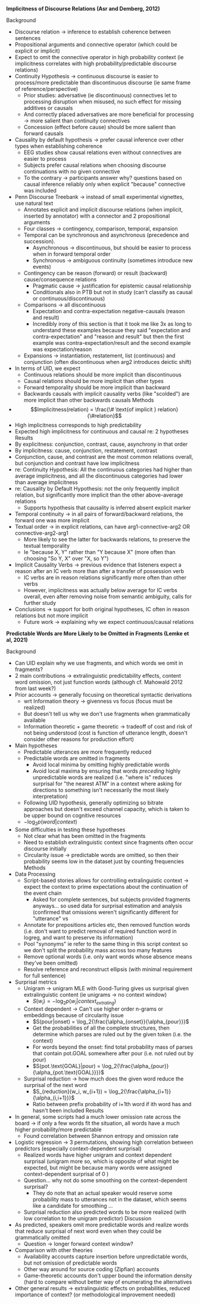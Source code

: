 
**Implicitness of Discourse Relations (Asr and Demberg, 2012)**

Background
- Discourse relation -> inference to establish coherence between sentences
- Propositional arguments and connective operator (which could be explicit or implicit)
- Expect to omit the connective operator in high probability context (ie implicitness correlates with high probability/predictable discourse relations)
- Continuity Hypothesis -> continuous discourse is easier to process/more predictable than discontinuous discourse (ie same frame of reference/perspective)
	- Prior studies: adversative (ie discontinuous) connectives let to processing disruption when misused, no such effect for missing additives or causals
	- And correctly placed adversatives are more beneficial for processing -> more salient than continuity connectives
	- Concession (effect before cause) should be more salient than forward causals
- Causality by default hypothesis -> prefer causal inference over other types when establishing coherence
	- EEG studies show causal relations even without connectives are easier to process
	- Subjects prefer causal relations when choosing discourse continuations with no given connective
	- To the contrary -> participants answer why? questions based on causal inference reliably only when explicit "because" connective was included
- Penn Discourse Treebank -> instead of small experimental vignettes, use natural text
	- Annotates explicit and implicit discourse relations (when implicit, inserted by annotator) with a connector  and 2 propositional arguments
	- Four classes -> contingency, comparison, temporal, expansion
	- Temporal can be synchronous and asynchronous (precedence and succession). 
		- Asynchronous -> discontinuous, but should be easier to process when in forward temporal order
		- Synchronous -> ambiguous continuity (sometimes introduce new events)
	- Contingency can be reason (forward) or result (backward) cause/consequence relations
		- Pragmatic cause -> justification for epistemic causal relationship
		- Conditionals also in PTB but not in study (can't classify as causal or continuous/discontinuous)
	- Comparisons -> all discontinuous
		- Expectation and contra-expectation negative-causals (reason and result)
		- Incredibly irony of this section is that it took me like 3x as long to understand these examples because they said "expectation and contra-expectation" and "reason and result" but then the first example was contra-expectation/result and the second example was expectation/reason
	- Expansions -> instantiation, restatement, list (continuous) and conjunction (often discontinuous when arg2 introduces deictic shift)
- In terms of UID, we expect
	- Continuous relations should be more implicit than discontinuous
	- Causal relations should be more implicit than other types
	- Forward temporality should be more implicit than backward
	- Backwards causals with implicit causality verbs (like "scolded") are more implicit than other backwards causals
Methods
- $$Implicitness(relation) = \frac{\# \text{of implicit } relation}{\#relation}$$
- High implicitness corresponds to high predictability
- Expected high implicitness for continuous and causal re: 2 hypotheses
Results
- By explicitness: conjunction, contrast, cause, asynchrony in that order
- By implicitness: cause, conjunction, restatement, contrast
- Conjunction, cause, and contrast are the most common relations overall, but conjunction and contrast have low implicitness
- re: Continuity Hypothesis: All the continuous categories had higher than average implicitness, and all the discontinuous categories had lower than average implicitness
- re: Causality by Default Hypothesis: not the only frequently implicit relation, but significantly more implicit than the other above-average relations
	- Supports hypothesis that causality is inferred absent explicit marker
- Temporal continuity -> in all pairs of forward/backward relations, the forward one was more implicit
- Textual order -> in explicit relations, can have arg1-connective-arg2 OR connective-arg2-arg1
	- More likely to see the latter for backwards relations, to preserve the textual temporality
	- Ie "because X, Y" rather than "Y because X" (more often than choosing "So Y, X" over "X, so Y")
- Implicit Causality Verbs -> previous evidence that listeners expect a reason after an IC verb more than after a transfer of possession verb
	- IC verbs are in reason relations significantly more often than other verbs
	- However, implicitness was actually below average for IC verbs overall, even after removing noise from semantic ambiguity, calls for further study
- Conclusions -> support for both original hypotheses, IC often in reason relations but not more implicit
	- Future work -> explaining why we expect continuous/causal relations




**Predictable Words are More Likely to be Omitted in Fragments (Lemke et al, 2021)**

Background
- Can UID explain why we use fragments, and which words we omit in fragments?
- 2 main contributions -> extralinguistic predictability effects, content word omission, not just function words (although cf. Mahowald 2012 from last week?)
- Prior accounts -> generally focusing on theoretical syntactic derivations
	- wrt Information theory -> givenness vs focus (focus must be realized)
	- But doesn't tell us why we don't use fragments when grammatically available
	- Information theoretic + game theoretic -> tradeoff of cost and risk of not being understood (cost is function of utterance length, doesn't consider other reasons for production effort)
- Main hypotheses
	- Predictable utterances are more frequently reduced
	- Predictable words are omitted in fragments
		- Avoid local minima by omitting highly predictable words
		- Avoid local maxima by ensuring that words *preceding* highly unpredictable words are realized (i.e. "where is" reduces surprisal for "the nearest ATM" in a context where asking for directions to something isn't necessarily the most likely interpretation)
	- Following UID hypothesis, generally optimizing so  bitrate approaches but doesn't exceed channel capacity, which is taken to be upper bound on cognitive resources
	- $-\log_2{p(word|context)}$
- Some difficulties in testing these hypotheses
	- Not clear what has been omitted in the fragments
	- Need to establish extralinguistic context since fragments often occur discourse initially
	- Circularity issue -> predictable words are omitted, so then their probability seems low in the dataset just by counting frequencies
Methods
- Data Processing
	- Script-based stories allows for controlling extralinguistic context -> expect the context to prime expectations about the continuation of the event chain
		- Asked for complete sentences, but subjects provided fragments anyways... so used data for surprisal estimation and analysis (confirmed that omissions weren't significantly different for "utterance" vs 
	- Annotate for prepositions articles etc, then removed function words  (i.e. don't want to predict removal of required function word in logreg, and want to preserve its information)
	- Pool "synonyms" ie refer to the same thing in this script context so we don't split the probability mass across too many features
	- Remove optional words (i.e. only want words whose absence means they've been omitted)
	- Resolve reference and reconstruct ellipsis (with minimal requirement for full sentence)
- Surprisal metrics
	- Unigram -> unigram MLE with Good-Turing gives us surprisal given extralinguistic content (ie unigrams -> no context window)
		- $S(w_i) = -\log_2{p(w_i|context_{extraling})}$
	- Context dependent -> Can't use higher order n-grams or embeddings because of circularity issue
		- $S(pour|onset) = \log_2{\frac{\alpha_{onset}}{\alpha_{pour}}}$
		- Get the probabilities of all the complete structures, then determine which parses are ruled out by the given token (i.e. the context)
		- For words beyond the onset: find total probability mass of parses that contain pot.GOAL somewhere after pour (i.e. not ruled out by pour)
		- $S(pot.\text{GOAL}|pour) = \log_2{\frac{\alpha_{pour}}{\alpha_{pot.\text{GOAL}}}}$
	- Surprisal reduction -> how much does the given word reduce the surprisal of the next word
		- $S_{reduction}(w_i, w_{i+1}) = \log_2{\frac{\alpha_{i+1}}{\alpha_{i,i+1}}}$
		- Ratio between prefix probability of i+1th word if ith word has and hasn't been included
Results
- In general, some scripts had a much lower omission rate across the board -> if only a few words fit the situation, all words have a much higher probability/more predictable
	- Found correlation between Shannon entropy and omission rate
- Logistic regression -> 3 permutations, showing high correlation between predictors (especially context-dependent surprisal)
	- Realized words have higher unigram and context dependent surprisal (unigram more so, which is opposite of what might be expected, but might be because many words were assigned context-dependent surprisal of 0 )
	- Question... why not do some smoothing on the context-dependent surprisal?
		- They do note that an actual speaker would reserve some probability mass to utterances not in the dataset, which seems like a candidate for smoothing ...
	- Surprisal reduction also predicted words to be more realized (with low correlation to the unigram predictor)
Discussion
- As predicted, speakers omit more predictable words and realize words that reduce surprisal of next word even when they could be grammatically omitted
	- Question -> longer forward context window?
- Comparison with other theories 
	- Availability accounts capture insertion before unpredictable words, but not omission of predictable words
	- Other way around for source coding (Zipfian) accounts
	- Game-theoretic accounts don't upper bound the information density (hard to compare without better way of enumerating the alternatives
- Other general results -> extralinguistic effects on probabilities, reduced importance of context? (or methodological improvement needed)